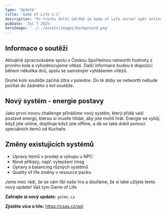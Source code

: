 ```yaml
---
type: 'Update'
title: 'Game of Life 2.2'
description: 'Po trochu delší údržbě je Game of Life server zpět online! Děkujeme za vaši trpělivost. Tato údržba přinesla nový update, tentokrát se systémy, které by měly přidat do hry zajímavé challenge a výzvy.'
pubDate: 'Jul 7 2025'
heroImage: '../../assets/images/background.png'
---
```

## Informace o soutěži

Aktuálně zpracováváme spolu s Českou Spořitelnou networth hodnoty z prvního kola a vyhodnocujeme vítěze. Další informace budou k dispozici během několika dnů, spolu se samotným vyhlášením vítězů.

Druhé kolo soutěže začíná zítra v poledne. Do té doby se networth nebude počítat do žádného z kol soutěže.

## Nový systém - energie postavy

Jako první novou challenge přinášíme nový systém, který přidá vaší postavě energii, kterou si musíte hlídat, aby jste mohli hrát. Energie se vybíjí, když jste online, doplňuje když jste offline, a dá se také dobít pomocí speciálních itemů od Kuchaře.

## Změny existujících systémů

- Úpravy itemů v prodeji a výkupu u NPC
- Nové příkazy, např. vylepšení /msg
- Úpravy a balancing různých systémů
- Quality of life změny v resource packu

Jsme moc rádi, že se vám líbí naše hra a doufáme, že si také užijete tento nový update! Váš tým Game of Life

**Zahrajte si nový update:** `golmc.cz`

**Zjistěte více o hře:** <https://csas.cz/gol>
